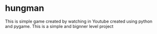 # hungman
This is simple game created by watching in Youtube created using python and pygame. This is a simple and bignner level project 
